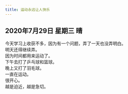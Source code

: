 ```yaml
---
title: 运动永远让人快乐
---
```

## 2020年7月29日 星期三 晴
今天学习上收获不多，因为有一个问题，弄了一天也没弄明白。  
明天还得继续弄。  
因为时间都用来运动了。  
下午去打了乒乓球和篮球。  
晚上又打了羽毛球。  
一直在运动。  
很开心。  
越是迫近，越是急切。  